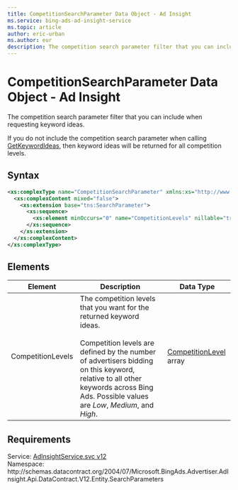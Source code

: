 ```yaml
---
title: CompetitionSearchParameter Data Object - Ad Insight
ms.service: bing-ads-ad-insight-service
ms.topic: article
author: eric-urban
ms.author: eur
description: The competition search parameter filter that you can include when requesting keyword ideas.
---
```

# CompetitionSearchParameter Data Object - Ad Insight
The competition search parameter filter that you can include when requesting keyword ideas.

If you do not include the competition search parameter when calling [GetKeywordIdeas](getkeywordideas.md), then keyword ideas will be returned for all competition levels.

## Syntax
```xml
<xs:complexType name="CompetitionSearchParameter" xmlns:xs="http://www.w3.org/2001/XMLSchema">
  <xs:complexContent mixed="false">
    <xs:extension base="tns:SearchParameter">
      <xs:sequence>
        <xs:element minOccurs="0" name="CompetitionLevels" nillable="true" type="q8:ArrayOfCompetitionLevel" xmlns:q8="http://schemas.datacontract.org/2004/07/Microsoft.BingAds.Advertiser.AdInsight.Api.DataContract.V12.Entity.Common" />
      </xs:sequence>
    </xs:extension>
  </xs:complexContent>
</xs:complexType>
```

## <a name="elements"></a>Elements


|Element|Description|Data Type|
|-----------|---------------|-------------|
|<a name="competitionlevels"></a>CompetitionLevels|The competition levels that you want for the returned keyword ideas.<br/><br/>Competition levels are defined by the number of advertisers bidding on this keyword, relative to all other keywords across Bing Ads. Possible values are *Low*, *Medium*, and *High*.|[CompetitionLevel](competitionlevel.md) array|

## Requirements
Service: [AdInsightService.svc v12](https://adinsight.api.bingads.microsoft.com/Api/Advertiser/AdInsight/v12/AdInsightService.svc)  
Namespace: http\://schemas.datacontract.org/2004/07/Microsoft.BingAds.Advertiser.AdInsight.Api.DataContract.V12.Entity.SearchParameters  

